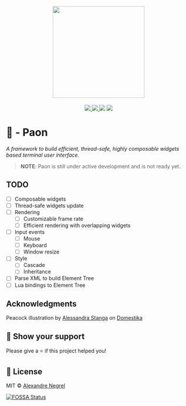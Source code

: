 <h1 align="center">
    <img height="250" src="https://raw.githubusercontent.com/negrel/paon/master/.github/paon.webp">
</h1>

<p align="center">
	<a href="https://pkg.go.dev/github.com/negrel/paon">
		<img src="https://godoc.org/github.com/negrel/paon?status.svg">
	</a>
	<a href="https://goreportcard.com/report/github.com/negrel/paon">
		<img src="https://goreportcard.com/badge/github.com/negrel/paon">
	</a>
<a href="https://app.fossa.com/projects/git%2Bgithub.com%2Fnegrel%2Fpaon?ref=badge_shield" alt="FOSSA Status"><img src="https://app.fossa.com/api/projects/git%2Bgithub.com%2Fnegrel%2Fpaon.svg?type=shield"/></a>
	<a href="https://github.com/negrel/paon/raw/master/LICENSE">
		<img src="https://img.shields.io/github/license/negrel/paon">
	</a>
</p>

# :peacock: - Paon
*A framework to build efficient, thread-safe, highly composable widgets based terminal user interface.*

> **NOTE**: Paon is still under active development and is not ready yet.

## TODO
- [ ] Composable widgets
- [ ] Thread-safe widgets update
- [ ] Rendering
	- [ ] Customizable frame rate
	- [ ] Efficient rendering with overlapping widgets
- [ ] Input events
	- [ ] Mouse
	- [ ] Keyboard
	- [ ] Window resize
- [ ] Style
	- [ ] Cascade
	- [ ] Inheritance
- [ ] Parse XML to build Element Tree
- [ ] Lua bindings to Element Tree

## Acknowledgments

Peacock illustration by [Alessandra Stanga](https://www.domestika.org/en/alessandra_stanga) on
[Domestika](https://www.domestika.org/en/alessandra_stanga)

## :stars: Show your support

Please give a :star: if this project helped you!

## :scroll: License

MIT © [Alexandre Negrel](https://www.negrel.dev/)


[![FOSSA Status](https://app.fossa.com/api/projects/git%2Bgithub.com%2Fnegrel%2Fpaon.svg?type=large)](https://app.fossa.com/projects/git%2Bgithub.com%2Fnegrel%2Fpaon?ref=badge_large)